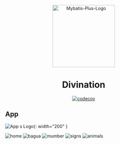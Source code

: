 <p align="center">
  <a href="https://github.com/baomidou/mybatis-plus">
   <img alt="Mybatis-Plus-Logo" src="docs/images/readme/qg-logo.png" width="200">
  </a>
</p>

<h1 style="text-align: center;">Divination</h1>

<p align="center">
  <a href="https://codecov.io/gh/aoeai/aoeai-qigua-android">
    <img alt="codecov" src="https://codecov.io/gh/aoeai/aoeai-qigua-android/graph/badge.svg?token=CW4CKIE6FS">
  </a>
</p>


## App 

![App s Logo](docs/images/readme/qg-logo.png){: width="200" }

![home](docs/images/readme/home.png)
![bagua](docs/images/readme/bagua.png)
![mumber](docs/images/readme/number.png)
![signs](docs/images/readme/twelve-zodiac-signs.png)
![animals](docs/images/readme/twelve-chinese-zodiac-animals.png)